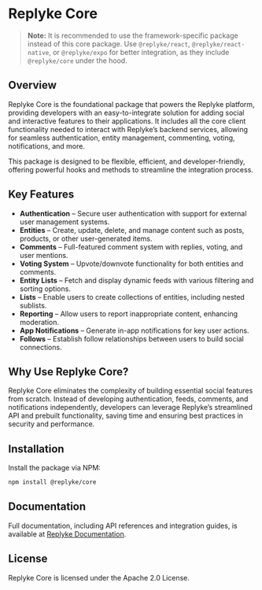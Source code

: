 # Replyke Core

> **Note:** It is recommended to use the framework-specific package instead of this core package. Use `@replyke/react`, `@replyke/react-native`, or `@replyke/expo` for better integration, as they include `@replyke/core` under the hood.

## Overview

Replyke Core is the foundational package that powers the Replyke platform, providing developers with an easy-to-integrate solution for adding social and interactive features to their applications. It includes all the core client functionality needed to interact with Replyke’s backend services, allowing for seamless authentication, entity management, commenting, voting, notifications, and more.

This package is designed to be flexible, efficient, and developer-friendly, offering powerful hooks and methods to streamline the integration process.

## Key Features

- **Authentication** – Secure user authentication with support for external user management systems.
- **Entities** – Create, update, delete, and manage content such as posts, products, or other user-generated items.
- **Comments** – Full-featured comment system with replies, voting, and user mentions.
- **Voting System** – Upvote/downvote functionality for both entities and comments.
- **Entity Lists** – Fetch and display dynamic feeds with various filtering and sorting options.
- **Lists** – Enable users to create collections of entities, including nested sublists.
- **Reporting** – Allow users to report inappropriate content, enhancing moderation.
- **App Notifications** – Generate in-app notifications for key user actions.
- **Follows** – Establish follow relationships between users to build social connections.

## Why Use Replyke Core?

Replyke Core eliminates the complexity of building essential social features from scratch. Instead of developing authentication, feeds, comments, and notifications independently, developers can leverage Replyke’s streamlined API and prebuilt functionality, saving time and ensuring best practices in security and performance.

## Installation

Install the package via NPM:

```sh
npm install @replyke/core
```

## Documentation

Full documentation, including API references and integration guides, is available at [Replyke Documentation](https://docs.replyke.com).

## License

Replyke Core is licensed under the Apache 2.0 License.

